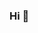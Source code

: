 ### Hi 👋


<!--






Tech Stack
Java spring springboot mysql
(https://eunhee-programming.tistory.com/239)

used
cpp html css javascript

school
16.03 ~ 23.02 : 부산대학교 건축학과(졸업)
23.07 ~ 00~00 : 삼성 청년 소프트웨어 아카데미

algoritgm
백준티어도 넣을 수 있네

pin은 아직 할만한게 없네..

-->

<!--
**0dyk/0dyk** is a ✨ _special_ ✨ repository because its `README.md` (this file) appears on your GitHub profile.

Here are some ideas to get you started:

- 🔭 I’m currently working on ...
- 🌱 I’m currently learning ...
- 👯 I’m looking to collaborate on ...
- 🤔 I’m looking for help with ...
- 💬 Ask me about ...
- 📫 How to reach me: ...
- 😄 Pronouns: ...
- ⚡ Fun fact: ...
-->
